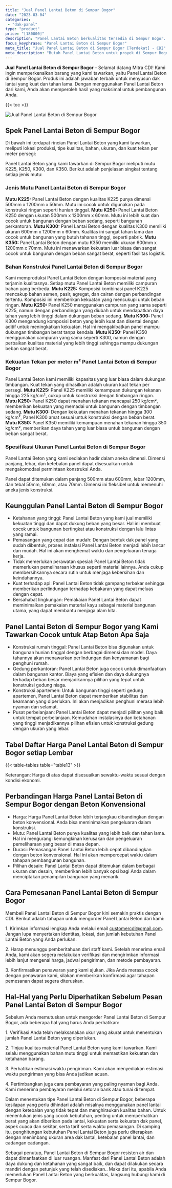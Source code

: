 ```yaml
---
title: "Jual Panel Lantai Beton di Sempur Bogor"
date: "2023-03-04"
categories:
 - "dak-panel"
type: "product"
price: "[180000]"
description: "Panel Lantai Beton berkualitas tersedia di Sempur Bogor. Solusi ideal untuk proyek konstruksi dengan standar terbaik, Panel Lantai Beton memberikan kekuatan maksimal untuk lantai dak. Konsultasi gratis."
focus_keyphrase: "Panel Lantai Beton di Sempur Bogor"
meta_title: "Jual Panel Lantai Beton di Sempur Bogor [Terdekat] - CDI"
meta_description: "Butuh Panel Lantai Beton untuk proyek di Sempur Bogor?. Tersedia Panel Lantai Beton premium untuk proyek konstruksi. Promo menarik hanya di sini."
---
```


**Jual Panel Lantai Beton di Sempur Bogor** – Selamat datang Mitra CDI! Kami ingin memperkenalkan barang yang kami tawarkan, yaitu Panel Lantai Beton di Sempur Bogor. Produk ini adalah jawaban terbaik untuk menyusun dak lantai yang kuat dan tahan lama. Dengan menggunakan Panel Lantai Beton dari kami, Anda akan memperoleh hasil yang maksimal untuk pembangunan Anda.

{{< toc >}}

![Jual Panel Lantai Beton di Sempur Bogor](/images/dak-panel/dak-panel-06.jpg)

## Spek Panel Lantai Beton di Sempur Bogor

Di bawah ini terdapat rincian Panel Lantai Beton yang kami tawarkan, meliputi lokasi produksi, tipe kualitas, bahan, ukuran, dan kuat tekan per meter persegi:

Panel Lantai Beton yang kami tawarkan di Sempur Bogor meliputi mutu K225, K250, K300, dan K350. Berikut adalah penjelasan singkat tentang setiap jenis mutu:

### Jenis Mutu Panel Lantai Beton di Sempur Bogor

**Mutu K225:** Panel Lantai Beton dengan kualitas K225 punya dimensi 500mm x 1200mm x 50mm. Mutu ini cocok untuk digunakan pada konstruksi ringan seperti hunian tinggal.
**Mutu K250:** Panel Lantai Beton K250 dengan ukuran 500mm x 1200mm x 60mm. Mutu ini lebih kuat dan cocok untuk bangunan dengan beban sedang, seperti bangunan perkantoran.
**Mutu K300:** Panel Lantai Beton dengan kualitas K300 memiliki ukuran 600mm x 1200mm x 60mm. Kualitas ini sangat tahan lama dan cocok untuk bangunan yang butuh tahanan tinggi, seperti pabrik.
**Mutu K350:** Panel Lantai Beton dengan mutu K350 memiliki ukuran 600mm x 1200mm x 70mm. Mutu ini menawarkan kekuatan luar biasa dan sangat cocok untuk bangunan dengan beban sangat berat, seperti fasilitas logistik.

### Bahan Konstruksi Panel Lantai Beton di Sempur Bogor

Kami memproduksi Panel Lantai Beton dengan komposisi material yang terjamin kualitasnya. Setiap mutu Panel Lantai Beton memiliki campuran bahan yang berbeda.
**Mutu K225:** Komposisi kombinasi panel K225 mencakup bahan semen, pasir, agregat, dan cairan dengan perbandingan tertentu. Komposisi ini memberikan kekuatan yang mencukupi untuk beban ringan.
**Mutu K250:** Panel K250 menggunakan campuran yang sama seperti K225, namun dengan perbandingan yang diubah untuk mendapatkan daya tahan yang lebih tinggi dalam dukungan beban sedang.
**Mutu K300:** Panel K300 mengandung komposisi beton yang lebih kuat dan disertai dengan aditif untuk meningkatkan kekuatan. Hal ini mengakibatkan panel mampu dukungan timbangan berat tanpa kendala.
**Mutu K350:** Panel K350 menggunakan campuran yang sama seperti K300, namun dengan perbaikan kualitas material yang lebih tinggi sehingga mampu dukungan beban sangat berat.

### Kekuatan Tekan per meter m² Panel Lantai Beton di Sempur Bogor

Panel Lantai Beton kami memiliki kapasitas yang luar biasa dalam dukungan timbangan. Kuat tekan yang dihasilkan adalah ukuran kuat tekan per persegi.
**Mutu K225:** Panel K225 memiliki kemampuan dukungan tekanan hingga 225 kg/cm², cukup untuk konstruksi dengan timbangan ringan.
**Mutu K250:** Panel K250 dapat menahan tekanan mencapai 250 kg/cm², memberikan kekuatan yang memadai untuk bangunan dengan timbangan sedang.
**Mutu K300:** Dengan kekuatan menahan tekanan hingga 300 kg/cm², Panel K300 amat sesuai untuk konstruksi dengan beban berat.
**Mutu K350:** Panel K350 memiliki kemampuan menahan tekanan hingga 350 kg/cm², memberikan daya tahan yang luar biasa untuk bangunan dengan beban sangat berat.

### Spesifikasi Ukuran Panel Lantai Beton di Sempur Bogor

Panel Lantai Beton yang kami sediakan hadir dalam aneka dimensi. Dimensi panjang, lebar, dan ketebalan panel dapat disesuaikan untuk mengakomodasi permintaan konstruksi Anda.

Panel dapat ditemukan dalam panjang 500mm atau 600mm, lebar 1200mm, dan tebal 50mm, 60mm, atau 70mm. Dimensi ini fleksibel untuk memenuhi aneka jenis konstruksi.

## Keunggulan Panel Lantai Beton di Sempur Bogor

*   Ketahanan yang tinggi: Panel Lantai Beton yang kami jual memiliki kekuatan tinggi dan dapat dukung beban yang besar. Hal ini membuat cocok untuk bangunan bertingkat atau konstruksi dengan lalu lintas yang ramai.
*   Pemasangan yang cepat dan mudah: Dengan bentuk dak panel yang sudah dibentuk, proses instalasi Panel Lantai Beton menjadi lebih lancar dan mudah. Hal ini akan menghemat waktu dan pengeluaran tenaga kerja.
*   Tidak memerlukan perawatan spesial: Panel Lantai Beton tidak memerlukan pemeliharaan khusus seperti material lainnya. Anda cukup membersihkannya secara rutin untuk menjaga kebersihan dan keindahannya.
*   Kuat terhadap api: Panel Lantai Beton tidak gampang terbakar sehingga memberikan perlindungan terhadap kebakaran yang dapat meluas dengan cepat.
*   Bersahabat lingkungan: Pemakaian Panel Lantai Beton dapat meminimalkan pemakaian material kayu sebagai material bangunan utama, yang dapat membantu menjaga alam kita.

## Panel Lantai Beton di Sempur Bogor yang Kami Tawarkan Cocok untuk Atap Beton Apa Saja

*   Konstruksi rumah tinggal: Panel Lantai Beton bisa digunakan untuk bangunan hunian tinggal dengan berbagai dimensi dan model. Daya tahannya akan menawarkan perlindungan dan kenyamanan bagi penghuni rumah.
*   Gedung perkantoran: Panel Lantai Beton juga cocok untuk dimanfaatkan dalam bangunan kantor. Biaya yang efisien dan daya dukungnya terhadap beban besar menjadikannya pilihan yang tepat untuk konstruksi gedung niaga.
*   Konstruksi apartemen: Untuk bangunan tinggi seperti gedung apartemen, Panel Lantai Beton dapat memberikan stabilitas dan keamanan yang diperlukan. Ini akan menjadikan penghuni merasa lebih nyaman dan selamat.
*   Pusat perbelanjaan: Panel Lantai Beton dapat menjadi pilihan yang baik untuk tempat perbelanjaan. Kemudahan instalasinya dan ketahanan yang tinggi menjadikannya pilihan efisien untuk konstruksi gedung dengan ukuran yang lebar.

## Tabel Daftar Harga Panel Lantai Beton di Sempur Bogor setiap Lembar

{{< table-tables table="table13" >}}

Keterangan: Harga di atas dapat disesuaikan sewaktu-waktu sesuai dengan kondisi ekonomi.

## Perbandingan Harga Panel Lantai Beton di Sempur Bogor dengan Beton Konvensional

*   Harga: Harga Panel Lantai Beton lebih terjangkau dibandingkan dengan beton konvensional. Anda bisa meminimalkan pengeluaran dalam konstruksi.
*   Mutu: Panel Lantai Beton punya kualitas yang lebih baik dan tahan lama. Hal ini mengurangi kemungkinan kerusakan dan pengeluaran pemeliharaan yang besar di masa depan.
*   Durasi: Pemasangan Panel Lantai Beton lebih cepat dibandingkan dengan beton konvensional. Hal ini akan mempercepat waktu dalam tahapan pembangunan bangunan.
*   Pilihan desain: Panel Lantai Beton dapat ditemukan dalam berbagai ukuran dan desain, memberikan lebih banyak opsi bagi Anda dalam menciptakan penampilan bangunan yang menarik.

## Cara Pemesanan Panel Lantai Beton di Sempur Bogor

Membeli Panel Lantai Beton di Sempur Bogor kini semakin praktis dengan CDI. Berikut adalah tahapan untuk mengorder Panel Lantai Beton dari kami:

1\.  Kirimkan informasi lengkap Anda melalui email customercdi@gmail.com. Jangan lupa menyertakan identitas, lokasi, dan jumlah kebutuhan Panel Lantai Beton yang Anda perlukan.

2\.  Harap menunggu pemberitahuan dari staff kami. Setelah menerima email Anda, kami akan segera melakukan verifikasi dan mengirimkan informasi lebih lanjut mengenai harga, jadwal pengiriman, dan metode pembayaran.

3\.  Konfirmasikan penawaran yang kami ajukan. Jika Anda merasa cocok dengan penawaran kami, silakan memberikan konfirmasi agar tahapan pemesanan dapat segera diteruskan.

## Hal-Hal yang Perlu Diperhatikan Sebelum Pesan Panel Lantai Beton di Sempur Bogor

Sebelum Anda memutuskan untuk mengorder Panel Lantai Beton di Sempur Bogor, ada beberapa hal yang harus Anda perhatikan:

1\.  Verifikasi Anda telah melaksanakan ukur yang akurat untuk menentukan jumlah Panel Lantai Beton yang diperlukan.

2\.  Tinjau kualitas material Panel Lantai Beton yang kami tawarkan. Kami selalu menggunakan bahan mutu tinggi untuk memastikan kekuatan dan ketahanan barang.

3\.  Perhatikan estimasi waktu pengiriman. Kami akan menyediakan estimasi waktu pengiriman yang bisa Anda jadikan acuan.

4\.  Pertimbangkan juga cara pembayaran yang paling nyaman bagi Anda. Kami menerima pembayaran melalui setoran bank atau tunai di tempat.

Dalam menentukan tipe Panel Lantai Beton di Sempur Bogor, beberapa kesilapan yang perlu dihindari adalah misalnya menggunakan panel lantai dengan ketebalan yang tidak tepat dan menghiraukan kualitas bahan. Untuk menentukan jenis yang cocok kebutuhan, penting untuk memperhatikan berat yang akan diberikan pada lantai, kekuatan serta kekuatan dak panel, aspek cuaca dan sekitar, serta tarif serta waktu pemasangan. Di samping itu, penghitungan kebutuhan Panel Lantai Beton juga perlu diterapkan dengan menimbang ukuran area dak lantai, ketebalan panel lantai, dan cadangan cadangan.

Sebagai penutup, Panel Lantai Beton di Sempur Bogor resisten air dan dapat dimanfaatkan di luar ruangan. Manfaat dari Panel Lantai Beton adalah daya dukung dan ketahanan yang sangat baik, dan dapat dilakukan secara mandiri dengan petunjuk yang telah disediakan.. Maka dari itu, apabila Anda memerlukan Panel Lantai Beton yang berkualitas, langsung hubungi kami di Sempur Bogor.